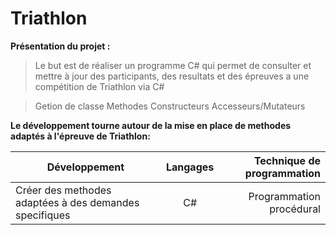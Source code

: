 # Triathlon
  **Présentation du projet :**
>Le but est de réaliser un programme C# qui permet de consulter et mettre à jour des participants, des resultats et des épreuves a une compétition de Triathlon via C#

  >Getion de classe
  >Methodes
  >Constructeurs
  >Accesseurs/Mutateurs

**Le développement tourne autour de la mise en place de methodes adaptés à l'épreuve de Triathlon:**

|Développement                                         |Langages |Technique de programmation                           |
|------------------------------------------------------|:-------:|----------------------------------------------------:|
|Créer des methodes adaptées à des demandes specifiques |C#      |Programmation procédural                             |
